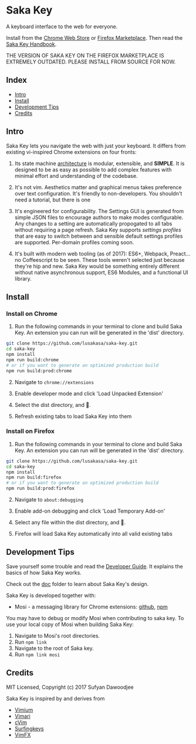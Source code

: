 # Saka Key

A keyboard interface to the web for everyone.

Install from the [Chrome Web Store](https://chrome.google.com/webstore/detail/saka-key/hhhpdkekipnbloiiiiaokibebpdpakdp) or [Firefox Marketplace](https://addons.mozilla.org/en-US/firefox/addon/saka-key/). Then read the [Saka Key Handbook](http://saka-key.lusakasa.com).

THE VERSION OF SAKA KEY ON THE FIREFOX MARKETPLACE IS EXTREMELY OUTDATED. PLEASE INSTALL FROM SOURCE FOR NOW.

## Index

* [Intro](#intro)
* [Install](#install)
* [Development Tips](#development-tips)
* [Credits](#credits)

## Intro

Saka Key lets you navigate the web with just your keyboard. It differs from existing vi-inspired Chrome extensions on four fronts:

1. Its state machine [architecture](./notes/developer_guide.md) is modular, extensible, and **SIMPLE**. It is designed to be as easy as possible to add complex features with minimal effort and understanding of the codebase.

2. It's not vim. Aesthetics matter and graphical menus takes preference over text configuration. It's friendly to non-developers. You shouldn't need a tutorial, but there is one

3. It's engineered for configurability. The Settings GUI is generated from simple JSON files to encourage authors to make modes configurable. Any changes to a setting are automatically propogated to all tabs without requiring a page refresh. Saka Key supports _settings profiles_ that are easy to switch between and sensible default settings profiles are supported. Per-domain profiles coming soon.

4. It's built with modern web tooling (as of 2017): ES6+, Webpack, Preact... no Coffeescript to be seen. These tools weren't selected just because they're hip and new. Saka Key would be something entirely different without native asynchronous support, ES6 Modules, and a functional UI library.

## Install


### Install on Chrome

1. Run the following commands in your terminal to clone and build Saka Key. 
  An extension you can run will be generated in the 'dist' directory.

  ```sh
  git clone https://github.com/lusakasa/saka-key.git
  cd saka-key
  npm install
  npm run build:chrome
  # or if you want to generate an optimized production build
  npm run build:prod:chrome
  ```

2. Navigate to `chrome://extensions`

3. Enable developer mode and click 'Load Unpacked Extension'

4. Select the dist directory, and &#128640;.

5. Refresh existing tabs to load Saka Key into them

### Install on Firefox

1. Run the following commands in your terminal to clone and build Saka Key. 
  An extension you can run will be generated in the 'dist' directory.

  ```sh
  git clone https://github.com/lusakasa/saka-key.git
  cd saka-key
  npm install
  npm run build:firefox
  # or if you want to generate an optimized production build
  npm run build:prod:firefox
  ```

2. Navigate to `about:debugging`

3. Enable add-on debugging and click 'Load Temporary Add-on'

4. Select any file within the dist directory, and &#128640;.

5. Firefox will load Saka Key automatically into all valid existing tabs

## Development Tips

Save yourself some trouble and read the [Developer Guide](./notes/developer_guide.md). It explains the basics of how Saka Key works.

Check out the [doc](./doc) folder to learn about Saka Key's design.

Saka Key is developed together with:

* Mosi - a messaging library for Chrome extensions: [github](https://github.com/eejdoowad/mosi), [npm](https://www.npmjs.com/package/mosi)

You may have to debug or modify Mosi when contributing to saka key. To use your local copy of Mosi when building Saka Key:

1. Navigate to Mosi's root directories.
2. Run `npm link`
3. Navigate to the root of Saka key.
4. Run `npm link mosi`

## Credits

MIT Licensed, Copyright (c) 2017 Sufyan Dawoodjee 

Saka Key is inspired by and derives from

* [Vimium](https://github.com/philc/vimium)
* [Vimari](https://github.com/guyht/vimari)
* [cVim](https://github.com/1995eaton/chromium-vim)
* [Surfingkeys](https://github.com/brookhong/Surfingkeys)
* [VimFX](https://github.com/akhodakivskiy/VimFx)